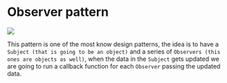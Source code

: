 # Observer pattern

<img src='https://scaler.com/topics/images/design-pattern-first.webp' />

This pattern is one of the most know design patterns, the idea is to have a `Subject (that is going to be an object)` and a series of `Observers (this ones are objects as well)`, when the data in the `Subject` gets updated we are going to run a callback function for each `Observer` passing the updated data.
